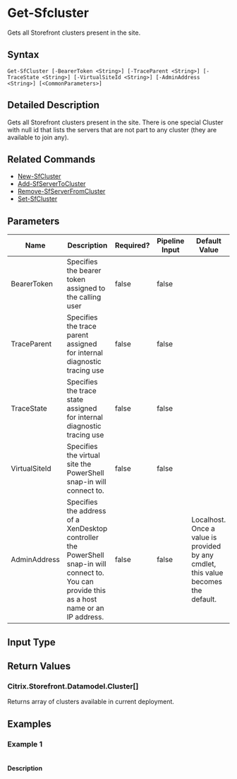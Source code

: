 ﻿
# Get-Sfcluster
Gets all Storefront clusters present in the site.
## Syntax

```
Get-SfCluster [-BearerToken <String>] [-TraceParent <String>] [-TraceState <String>] [-VirtualSiteId <String>] [-AdminAddress <String>] [<CommonParameters>]
```

## Detailed Description
Gets all Storefront clusters present in the site. There is one special Cluster with null id that lists the servers that are not part to any cluster (they are available to join any).


## Related Commands

* [New-SfCluster](../New-SfCluster/)
* [Add-SfServerToCluster](../Add-SfServerToCluster/)
* [Remove-SfServerFromCluster](../Remove-SfServerFromCluster/)
* [Set-SfCluster](../Set-SfCluster/)
## Parameters
| Name   | Description | Required? | Pipeline Input | Default Value |
| --- | --- | --- | --- | --- |
| BearerToken | Specifies the bearer token assigned to the calling user | false | false |  |
| TraceParent | Specifies the trace parent assigned for internal diagnostic tracing use | false | false |  |
| TraceState | Specifies the trace state assigned for internal diagnostic tracing use | false | false |  |
| VirtualSiteId | Specifies the virtual site the PowerShell snap-in will connect to. | false | false |  |
| AdminAddress | Specifies the address of a XenDesktop controller the PowerShell snap-in will connect to. You can provide this as a host name or an IP address. | false | false | Localhost. Once a value is provided by any cmdlet, this value becomes the default. |

## Input Type

### 

## Return Values

### Citrix.Storefront.Datamodel.Cluster\[\]
Returns array of clusters available in current deployment.
## Examples

### Example 1

```

```

#### Description

